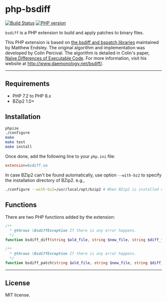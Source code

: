 # php-bsdiff

[![Build Status](https://github.com/deminy/php-bsdiff/actions/workflows/ci.yml/badge.svg)](https://github.com/deminy/php-bsdiff/actions/workflows/ci.yml)
[![PHP version](https://img.shields.io/badge/php-%3E%3D%207.2-8892BF.svg)](https://github.com/deminy/php-bsdiff)

`bsdiff` is a PHP extension to build and apply patches to binary files.

This PHP extension is based on [the bsdiff and bspatch libraries][1] maintained by Matthew Endsley. The original algorithm
and implementation was developed by Colin Percival. The algorithm is detailed in Colin's paper, [Naïve Differences of Executable Code][1].
For more information, visit his website at <http://www.daemonology.net/bsdiff/>.

---

## Requirements

* PHP 7.2 to PHP 8.x
* BZip2 1.0+

## Installation

```bash
phpize
./configure
make
make test
make install
```

Once done, add the following line to your `php.ini` file:

```ini
extension=bsdiff.so
```

In case BZip2 can't be found automatically, use option `--with-bz2` to specify the installation directory of BZip2. e.g.,

```bash
./configure --with-bz2=/usr/local/opt/bzip2 # When BZip2 is installed via Homebrew on MacOS.
```

## Functions

There are two PHP functions added by the extension:

```php
/**
  * @throws \BsdiffException If there is any error happens.
  */
function bsdiff_diff(string $old_file, string $new_file, string $diff_file): void {}

/**
  * @throws \BsdiffException If there is any error happens.
  */
function bsdiff_patch(string $old_file, string $new_file, string $diff_file): void {}
```

---

## License

MIT license.

[1]: https://github.com/mendsley/bsdiff
[2]: http://www.daemonology.net/papers/bsdiff.pdf
